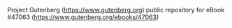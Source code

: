 Project Gutenberg (https://www.gutenberg.org) public repository for eBook #47063 (https://www.gutenberg.org/ebooks/47063)
